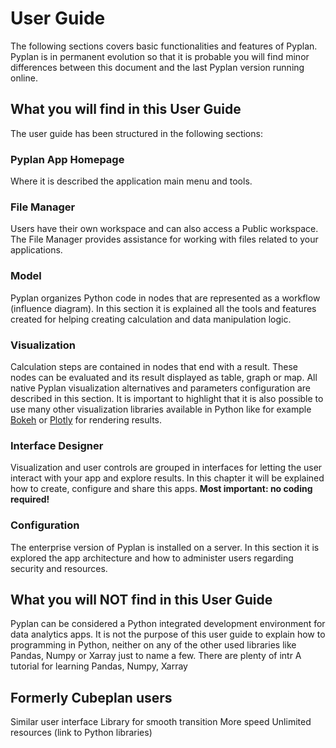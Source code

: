 # User Guide
The following sections covers basic functionalities and features of Pyplan.
Pyplan is in permanent evolution so that it is probable you will find minor differences between this document and the last Pyplan version running online.

## What you will find in this User Guide
The user guide has been structured in the following sections:
### Pyplan App Homepage
Where it is described the application main menu and tools.
### File Manager
Users have their own workspace and can also access a Public workspace. The File Manager provides assistance for working with files related to your applications.
### Model
Pyplan organizes Python code in nodes that are represented as a workflow (influence diagram). In this section it is explained all the tools and features created for helping creating calculation and data manipulation logic.
### Visualization
Calculation steps are contained in nodes that end with a result. These nodes can be evaluated and its result displayed as table, graph or map.
All native Pyplan visualization alternatives and parameters configuration are described in this section. 
It is important to highlight that it is also possible to use many other visualization libraries available in Python like for example [Bokeh](https://bokeh.pydata.org/en/latest/) or [Plotly](https://github.com/plotly/plotly.py) for rendering results.

### Interface Designer
Visualization and user controls are grouped in interfaces for letting the user interact with your app and explore results. In this chapter it will be explained how to create, configure and share this apps. **Most important: no coding required!**

### Configuration
The enterprise version of Pyplan is installed on a server. In this section it is explored the app architecture and how to administer users regarding security and resources.

## What you will NOT find in this User Guide
Pyplan can be considered a Python integrated development environment for data analytics apps. It is not the purpose of this user guide to explain how to programming in Python, neither on any of the other used libraries like Pandas, Numpy or Xarray just to name a few.
There are plenty of intr
A tutorial for learning Pandas, Numpy, Xarray

## Formerly Cubeplan users
Similar user interface
Library for smooth transition
More speed
Unlimited resources (link to Python libraries)
<!--stackedit_data:
eyJoaXN0b3J5IjpbLTUyNjYxMzI2LDM5MDkxMzEzNCwxMTk1Nz
U1NTMzLDIwNjU1MjY5OTgsLTI2MDU2ODE1NSwxMDE4NjIyOTQ4
LDE0MTE3NzQyMDYsMTM4MjU4MjkxMSwtMTI3MzQ3NjQ2MCwtMT
gwMjMwMzU4NF19
-->
